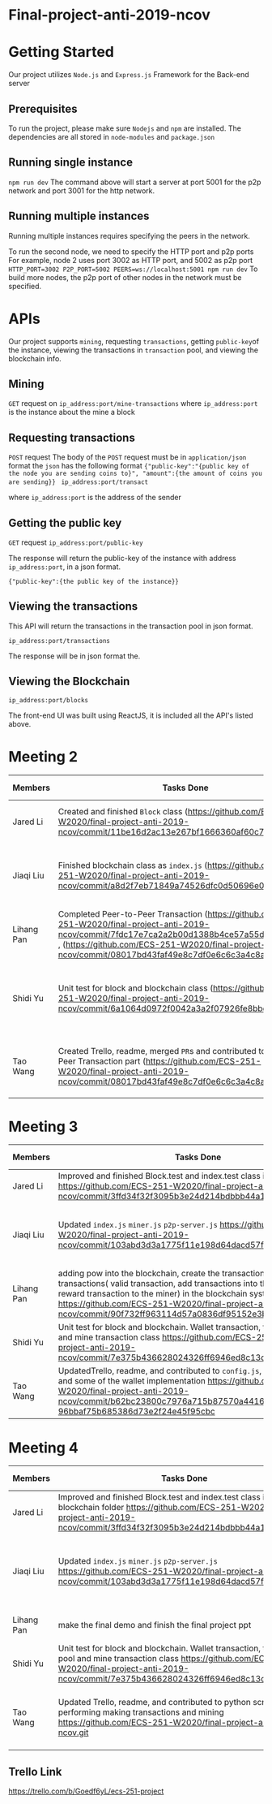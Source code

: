 # Final-project-anti-2019-ncov
# Getting Started
Our project utilizes `Node.js` and `Express.js` Framework for the Back-end server
## Prerequisites
To run the project, please make sure `Nodejs` and `npm` are installed.
The dependencies are all stored in `node-modules` and `package.json`
## Running single instance

`npm run dev`
The command above will start a server at port 5001 for the p2p network and port 3001 for the http network.
## Running multiple instances
Running multiple instances requires specifying the peers in the network.

To run the second node, we need to specify the HTTP port and p2p ports
For example, node 2 uses port 3002 as HTTP port, and 5002 as p2p port
`HTTP_PORT=3002 P2P_PORT=5002 PEERS=ws://localhost:5001 npm run dev`
To build more nodes, the p2p port of other nodes in the network must be specified.

# APIs

Our project supports `mining`, requesting `transactions`, getting `public-key`of the instance, viewing the transactions in `transaction` pool, and viewing the blockchain info.

## Mining
`GET` request on 
`ip_address:port/mine-transactions`
where `ip_address:port` is the instance about the mine a block

## Requesting transactions

`POST` request
The body of the `POST` request must be in `application/json` format
the `json` has the following format
`{"public-key":"{public key of the node you are sending coins to}",
    "amount":{the amount of coins you are sending}} `
`ip_address:port/transact`

where `ip_address:port` is the address of the sender

## Getting the public key

`GET` request
`ip_address:port/public-key`

The response will return the public-key of the instance with address `ip_address:port`, in a json format.

`{"public-key":{the public key of the instance}}`

## Viewing the transactions

This API will return the transactions in the transaction pool in json format.

`ip_address:port/transactions` 


The response will be in json format the.

## Viewing the Blockchain

`ip_address:port/blocks`

The front-end UI was built using ReactJS, it is included all the API's listed above.




# Meeting 2
 Members | Tasks Done | Tasks In Progress | Issues
-------|---------- | ------------------ | ----------------
Jared Li | Created and finished `Block` class (https://github.com/ECS-251-W2020/final-project-anti-2019-ncov/commit/11be16d2ac13e267bf1666360af60c78e7456fae)| Improve `Block` class to adapt Quarkchain | None
Jiaqi Liu | Finished blockchain class as `index.js` (https://github.com/ECS-251-W2020/final-project-anti-2019-ncov/commit/a8d2f7eb71849a74526dfc0d50696e0a8c7c274f)| Modify `index` class to adapt specification of Quarkchain | None
Lihang Pan | Completed Peer-to-Peer Transaction (https://github.com/ECS-251-W2020/final-project-anti-2019-ncov/commit/7fdc17e7ca2a2b00d1388b4ce57a55dc03a1952e) , (https://github.com/ECS-251-W2020/final-project-anti-2019-ncov/commit/08017bd43faf49e8c7df0e6c6c3a4c8a724f685d) | Add `PoW` to the current blockchain | None
Shidi Yu | Unit test for block and blockchain class (https://github.com/ECS-251-W2020/final-project-anti-2019-ncov/commit/6a1064d0972f0042a3a2f07926fe8bbdcdc5a9c6) | Test `PoW`, wallet transaction, transaction pool and mine transaction | None
Tao Wang | Created Trello, readme, merged `PR`s and contributed to Peer-to-Peer Transaction part (https://github.com/ECS-251-W2020/final-project-anti-2019-ncov/commit/08017bd43faf49e8c7df0e6c6c3a4c8a724f685d)| Update next weeks progress and understand `QuarkChain` | None


# Meeting 3
 Members | Tasks Done | Tasks In Progress | Issues
-------|---------- | ------------------ | ----------------
Jared Li | Improved and finished Block.test and index.test class in blockchain folder https://github.com/ECS-251-W2020/final-project-anti-2019-ncov/commit/3ffd34f32f3095b3e24d214bdbbb44a13902c6ca  | Add functions to fit sharding | None
Jiaqi Liu | Updated `index.js` `miner.js` `p2p-server.js` https://github.com/ECS-251-W2020/final-project-anti-2019-ncov/commit/103abd3d3a1775f11e198d64dacd57f0b7677766  | Adjusting blockchain accordingly to the change of the new shard class | None
Lihang Pan |adding pow into the blockchain, create the transaction pool,  manage transactions( valid transaction, add transactions into the block, adding reward transaction to the miner) in the blockchain system. https://github.com/ECS-251-W2020/final-project-anti-2019-ncov/commit/90f732ff963114d57a0836df95152e3bb2540f65 | make the final demo| None
Shidi Yu | Unit test for block and blockchain. Wallet transaction, transaction pool and mine transaction class https://github.com/ECS-251-W2020/final-project-anti-2019-ncov/commit/7e375b436628024326ff6946ed8c13d2fcb60da0  | Implement frontend of the bitcoin system | None
Tao Wang | UpdatedTrello, readme, and contributed to `config.js`, `chain-utils.js`, and some of the wallet implementation https://github.com/ECS-251-W2020/final-project-anti-2019-ncov/commit/b62bc23800c7976a715b87570a441624e82569ac#diff-96bbaf75b685386d73e2f24e45f95cbc | Improve the current naive implementation of sharding | None


# Meeting 4
 Members | Tasks Done | Tasks In Progress | Issues
-------|---------- | ------------------ | ----------------
Jared Li | Improved and finished Block.test and index.test class in blockchain folder https://github.com/ECS-251-W2020/final-project-anti-2019-ncov/commit/3ffd34f32f3095b3e24d214bdbbb44a13902c6ca  | Add functions to fit sharding | None
Jiaqi Liu | Updated `index.js` `miner.js` `p2p-server.js` https://github.com/ECS-251-W2020/final-project-anti-2019-ncov/commit/103abd3d3a1775f11e198d64dacd57f0b7677766  | Adjusting blockchain accordingly to the change of the new shard class | None
Lihang Pan |make the final demo and finish the final project ppt| help with the evaluation| None
Shidi Yu | Unit test for block and blockchain. Wallet transaction, transaction pool and mine transaction class https://github.com/ECS-251-W2020/final-project-anti-2019-ncov/commit/7e375b436628024326ff6946ed8c13d2fcb60da0  | Implement frontend of the bitcoin system | None
Tao Wang | Updated Trello, readme, and contributed to python script performing making transactions and mining https://github.com/ECS-251-W2020/final-project-anti-2019-ncov.git | Writing a bash script to run multiple p2p serveres | None



















## Trello Link

https://trello.com/b/Goedf6yL/ecs-251-project
